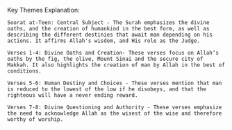 Key Themes Explanation:

    Soorat at-Teen: Central Subject - The Surah emphasizes the divine oaths, and the creation of humankind in the best form, as well as describing the different destinies that await man depending on his actions. It affirms Allah's wisdom, and His role as the Judge.

    Verses 1-4: Divine Oaths and Creation- These verses focus on Allah’s oaths by the fig, the olive, Mount Sinai and the secure city of Makkah. It also highlights the creation of man by Allah in the best of conditions.

    Verses 5-6: Human Destiny and Choices - These verses mention that man is reduced to the lowest of the low if he disobeys, and that the righteous will have a never ending reward.

    Verses 7-8: Divine Questioning and Authority - These verses emphasize the need to acknowledge Allah as the wisest of the wise and therefore worthy of worship.